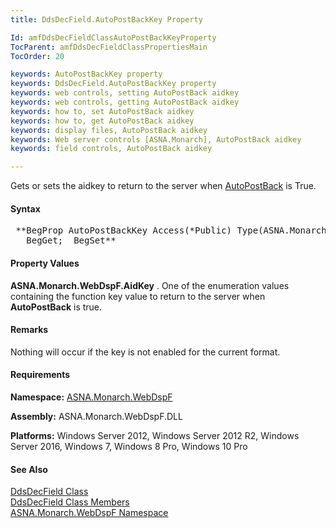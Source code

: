 ```yaml
---
title: DdsDecField.AutoPostBackKey Property

Id: amfDdsDecFieldClassAutoPostBackKeyProperty
TocParent: amfDdsDecFieldClassPropertiesMain
TocOrder: 20

keywords: AutoPostBackKey property
keywords: DdsDecField.AutoPostBackKey property
keywords: web controls, setting AutoPostBack aidkey
keywords: web controls, getting AutoPostBack aidkey
keywords: how to, set AutoPostBack aidkey
keywords: how to, get AutoPostBack aidkey
keywords: display files, AutoPostBack aidkey
keywords: Web server controls [ASNA.Monarch], AutoPostBack aidkey
keywords: field controls, AutoPostBack aidkey

---
```


Gets or sets the aidkey to return to the server when [ AutoPostBack](amfDdsDecFieldClassAutoPostBackProperty.html) is True.

#### Syntax
<pre class="prettyprint"> **BegProp AutoPostBackKey Access(*Public) Type(ASNA.Monarch.WebDspF.AidKey) Modifier(*Overrides)
   BegGet;  BegSet** </pre>

#### Property Values
**ASNA.Monarch.WebDspF.AidKey** . One of the enumeration values containing the function key value to return to the server when **AutoPostBack** is true.

#### Remarks
Nothing will occur if the key is not enabled for the current format.

#### Requirements
**Namespace:** [ASNA.Monarch.WebDspF](amfWebDspFNamespace.html)

**Assembly:** ASNA.Monarch.WebDspF.DLL

**Platforms:** Windows Server 2012, Windows Server 2012 R2, Windows Server 2016, Windows 7, Windows 8 Pro, Windows 10 Pro

#### See Also
[DdsDecField Class](amfDdsDecFieldClass.html) <br /> [ DdsDecField Class Members](amfDdsDecFieldClassMembers.html) <br /> [ ASNA.Monarch.WebDspF Namespace](amfWebDspFNamespace.html) 
<!-- last one -->

